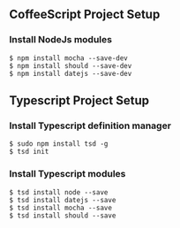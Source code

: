 ## CoffeeScript Project Setup

### Install NodeJs modules

    $ npm install mocha --save-dev
    $ npm install should --save-dev
    $ npm install datejs --save-dev

## Typescript Project Setup

### Install Typescript definition manager

    $ sudo npm install tsd -g
    $ tsd init

### Install Typescript  modules

    $ tsd install node --save
    $ tsd install datejs --save
    $ tsd install mocha --save
    $ tsd install should --save




